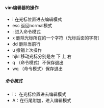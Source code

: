 #### vim编辑器的操作

- i    在光标位置进去编辑模式
- esc  返回normal模式
- :    进入命令模式
- x    删除光标所在的一个字符（光标后面的字符）
- dd   删除当前行
- u    撤销上次操作
- hjkl 移动光标分别是左 下 上 右
- q   （命令模式）不保存退出
- wq  （命令模式）保存退出

##### 命令模式

* i： 在光标位置进去编辑模式
* A：在行尾附加，进入编辑模式